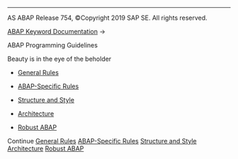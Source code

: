   

* * *

AS ABAP Release 754, ©Copyright 2019 SAP SE. All rights reserved.

[ABAP Keyword Documentation](javascript:call_link\('abenabap.htm'\)) → 

ABAP Programming Guidelines

Beauty is in the eye of the beholder

-   [General Rules](javascript:call_link\('abengeneral_rules_guidl.htm'\) "Guideline")

-   [ABAP-Specific Rules](javascript:call_link\('abenabap_specific_rules_guidl.htm'\) "Guideline")

-   [Structure and Style](javascript:call_link\('abenstructure_style_guidl.htm'\) "Guideline")

-   [Architecture](javascript:call_link\('abenarchitecture_guidl.htm'\) "Guideline")

-   [Robust ABAP](javascript:call_link\('abenrobust_abap_guidl.htm'\) "Guideline")

Continue
[General Rules](javascript:call_link\('abengeneral_rules_guidl.htm'\))
[ABAP-Specific Rules](javascript:call_link\('abenabap_specific_rules_guidl.htm'\))
[Structure and Style](javascript:call_link\('abenstructure_style_guidl.htm'\))
[Architecture](javascript:call_link\('abenarchitecture_guidl.htm'\))
[Robust ABAP](javascript:call_link\('abenrobust_abap_guidl.htm'\))